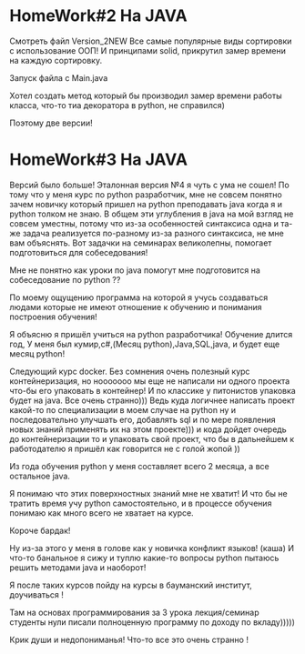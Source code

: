 # HomeWork#2 На JAVA 
Смотреть файл Version_2NEW
Все самые популярные виды сортировки с использование ООП!
И принципами solid, прикрутил замер времени на каждую сортировку.

Запуск файла с Main.java

Хотел создать метод который бы производил замер времени работы класса, что-то тиа декоратора в python, не справился)

Поэтому две версии! 
# HomeWork#3 На JAVA 
Версий было больше! 
Эталонная версия №4 я чуть с ума не сошел! 
По тому что у меня курс по python разработчик, мне не совсем понятно зачем новичку который пришел на python 
преподавать java когда я и python толком не знаю. 
В общем эти углубления в java на мой взгляд не совсем уместны, потому что из-за особенностей синтаксиса одна и та-же 
задача реализуется по-разному из-за разного синтаксиса, не мне вам объяснять. 
Вот задачки на семинарах великолепны, помогает подготовиться для собеседования!

Мне не понятно как уроки по java помогут мне подготовится на собеседование по python ?? 

По моему ощущению программа на которой я учусь создаваться людами которые не имеют отношение к обучению и понимания 
построения обучения! 

Я объясню я пришёл учиться на python разработчика! Обучение длится год,
У меня был кумир,c#,(Месяц python),Java,SQL,java, и будет еще месяц python!

Следующий курс docker. Без сомнения очень полезный курс контейнеризация, но нооооооо мы еще не написали ни одного 
проекта что-бы его упаковать в контейнер! И по классике у питонистов упаковка будет на java. Все очень странно)))
Ведь куда логичнее написать проект какой-то по специализации в моем случае на python ну и последовательно улучшать 
его, добавлять sql и по мере появления новых знаний применять их на этом проекте))) и кода дойдет очередь до 
контейнеризации то и упаковать свой проект, что бы в дальнейшем к работодателю я пришёл как говорится не с голой 
жопой ))

Из года обучения python у меня составляет всего 2 месяца, а все остальное java. 

Я понимаю что этих поверхностных знаний мне не хватит! И что бы не тратить время учу python самостоятельно, и в 
процессе обучения понимаю как много всего не хватает на курсе. 

Короче бардак!

Ну из-за этого у меня в голове как у новичка конфликт языков! (каша)
И что-то банальное я сижу и туплю какие-то вопросы python пытаюсь решить методами java и наоборот!

Я после таких курсов пойду на курсы в бауманский институт, доучиваться ! 

Там на основах программирования за 3 урока лекция/семинар студенты нули писали полноценную программу по доходу по 
вкладу)))))

Крик души и недопониманья!
Что-то все это очень странно !
